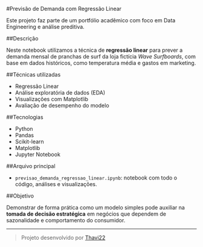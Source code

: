 #Previsão de Demanda com Regressão Linear

Este projeto faz parte de um portfólio acadêmico com foco em Data Engineering e análise preditiva.

##Descrição

Neste notebook utilizamos a técnica de **regressão linear** para prever a demanda mensal de pranchas de surf da loja fictícia _Wave Surfboards_, com base em dados históricos, como temperatura média e gastos em marketing.

##Técnicas utilizadas

- Regressão Linear
- Análise exploratória de dados (EDA)
- Visualizações com Matplotlib
- Avaliação de desempenho do modelo

##Tecnologias

- Python
- Pandas
- Scikit-learn
- Matplotlib
- Jupyter Notebook

##Arquivo principal

- `previsao_demanda_regressao_linear.ipynb`: notebook com todo o código, análises e visualizações.

##Objetivo

Demonstrar de forma prática como um modelo simples pode auxiliar na **tomada de decisão estratégica** em negócios que dependem de sazonalidade e comportamento do consumidor.

---

> Projeto desenvolvido por [Thavi22](https://github.com/Thavi22)
